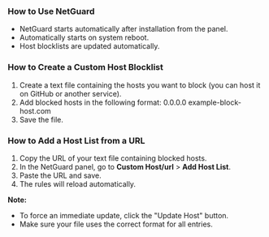 ### How to Use NetGuard
- NetGuard starts automatically after installation from the panel.
- Automatically starts on system reboot.
- Host blocklists are updated automatically.

### How to Create a Custom Host Blocklist
1. Create a text file containing the hosts you want to block (you can host it on GitHub or another service).
2. Add blocked hosts in the following format:
   0.0.0.0 example-block-host.com
3. Save the file.

### How to Add a Host List from a URL
1. Copy the URL of your text file containing blocked hosts.
2. In the NetGuard panel, go to **Custom Host/url** > **Add Host List**.
3. Paste the URL and save.
4. The rules will reload automatically.

**Note:**
- To force an immediate update, click the "Update Host" button.
- Make sure your file uses the correct format for all entries.
